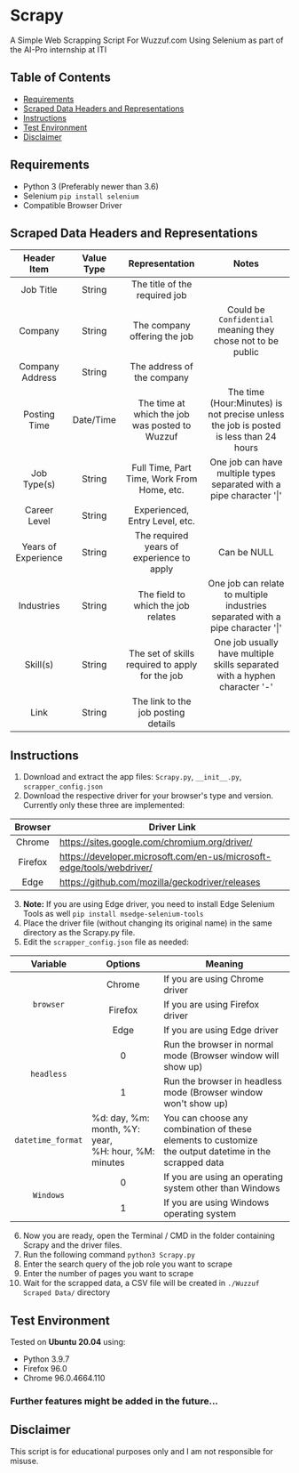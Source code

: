# Scrapy
A Simple Web Scrapping Script For Wuzzuf.com Using Selenium as part of the AI-Pro internship at ITI

## Table of Contents  
- [Requirements](#requirements)
- [Scraped Data Headers and Representations](#data)
- [Instructions](#instructions)
- [Test Environment](#test)
- [Disclaimer](#disclaimer)

## Requirements <a name="requirements"/>
- Python 3 (Preferably newer than 3.6)
- Selenium `pip install selenium`
- Compatible Browser Driver

## Scraped Data Headers and Representations <a name="data"/>

|     Header Item     | Value Type |                  Representation                 |                                         Notes                                         |
|:-------------------:|:----------:|:-----------------------------------------------:|:-------------------------------------------------------------------------------------:|
|      Job Title      |   String   | The title of the required job                   |                                                                                       |
|       Company       |   String   | The company offering the job                    | Could be `Confidential` meaning they chose not to be public                           |
|   Company Address   |   String   | The address of the company                      |                                                                                       |
|     Posting Time    |  Date/Time | The time at which the job was posted to Wuzzuf  | The time (Hour:Minutes) is not precise unless the job is posted is less than 24 hours |
|     Job Type(s)     |   String   | Full Time, Part Time, Work From Home, etc.      | One job can have multiple types separated with a pipe character '\|'                  |
|     Career Level    |   String   | Experienced, Entry Level, etc.                  |                                                                                       |
| Years of Experience |   String   | The required years of experience to apply       | Can be NULL                                                                           |
|      Industries     |   String   | The field to which the job relates              | One job can relate to multiple industries separated with a pipe character '\|'        |
|       Skill(s)      |   String   | The set of skills required to apply for the job | One job usually have multiple skills separated with a hyphen character '-'            |
|         Link        |   String   | The link to the job posting details             |                                                                                       |


## Instructions <a name="instructions"/>
1. Download and extract the app files: `Scrapy.py`, `__init__.py`, `scrapper_config.json`
2. Download the respective driver for your browser's type and version. Currently only these three are implemented:

|Browser|Driver Link|
|:------:|------|
|Chrome|https://sites.google.com/chromium.org/driver/|
|Firefox|https://developer.microsoft.com/en-us/microsoft-edge/tools/webdriver/|
|Edge|https://github.com/mozilla/geckodriver/releases|

3. **Note:** If you are using Edge driver, you need to install Edge Selenium Tools as well `pip install msedge-selenium-tools`
4. Place the driver file (without changing its original name) in the same directory as the Scrapy.py file.
5. Edit the `scrapper_config.json` file as needed:

<table>
    <thead>
        <tr>
            <th>Variable</th>
            <th>Options</th>
            <th>Meaning</th>
        </tr>
    </thead>
    <tbody>
        <tr>
            <td rowspan=3 valign="center" align="center"><code>browser</code></td>
            <td valign="center" align="center">Chrome</td>
            <td>If you are using Chrome driver</td>
        </tr>
        <tr>
            <td valign="center" align="center">Firefox</td>
            <td>If you are using Firefox driver</td>
        </tr>
        <tr>
            <td valign="center" align="center">Edge</td>
            <td>If you are using Edge driver</td>
        </tr>
        <tr>
            <td rowspan=2 valign="center" align="center"><code>headless</code></td>
            <td valign="center" align="center">0</td>
            <td>Run the browser in normal mode (Browser window will show up)</td>
        </tr>
        <tr>
            <td valign="center" align="center">1</td>
            <td>Run the browser in headless mode (Browser window won't show up)</td>
        </tr>
        <tr>
            <td valign="center" align="center"><code>datetime_format</code></td>
            <td valign="center">%d: day, %m: month, %Y: year,<br/>%H: hour, %M: minutes</td>
            <td>You can choose any combination of these elements to customize <br/>the output datetime in the scrapped data</td>
        </tr>
        <tr>
            <td rowspan=2 valign="center" align="center"><code>Windows</code></td>
            <td valign="center" align="center">0</td>
            <td>If you are using an operating system other than Windows</td>
        </tr>
        <tr>
            <td valign="center" align="center">1</td>
            <td>If you are using Windows operating system</td>
        </tr>
    </tbody>
</table>

6. Now you are ready, open the Terminal / CMD in the folder containing Scrapy and the driver files.
7. Run the following command `python3 Scrapy.py`
8. Enter the search query of the job role you want to scrape
9. Enter the number of pages you want to scrape
10. Wait for the scrapped data, a CSV file will be created in `./Wuzzuf Scraped Data/` directory

## Test Environment <a name="test"/>
Tested on **Ubuntu 20.04** using:
- Python 3.9.7
- Firefox 96.0
- Chrome 96.0.4664.110

### Further features might be added in the future...

## Disclaimer <a name="disclaimer"/>
This script is for educational purposes only and I am not responsible for misuse.
